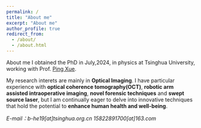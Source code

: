 ```yaml
---
permalink: /
title: "About me"
excerpt: "About me"
author_profile: true
redirect_from: 
  - /about/
  - /about.html
---
```


About me
I obtained the PhD in July,2024, in physics at Tsinghua University, working with Prof. [Ping Xue](https://scholar.google.com/citations?user=RX_YGBEAAAAJ&hl=zh-CN&oi=ao).

My research interets are mainly in **Optical Imaging**. I have particular experience with **optical coherence tomography(OCT)**, **robotic arm assisted intraoperative imaging**, **novel forensic techniques** and **swept source laser**, but I am continually eager to delve into innovative techniques that hold the potential to **enhance human health and well-being**.


*E-mail：b-he19[at]tsinghua.org.cn 15822891700[at]163.com*

 
 

 
